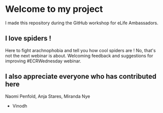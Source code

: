 # Welcome to my project

I made this repository during the GitHub workshop for eLife Ambassadors.

## I love spiders !

Here to fight arachnophobia and tell you how cool spiders are !
No, that's not the next webinar is about. Welcoming feedback and suggestions for improving #ECRWednesday webinar. 

## I also appreciate everyone who has contributed here
Naomi Penfold, Anja Stares, Miranda Nye

* Vinodh
